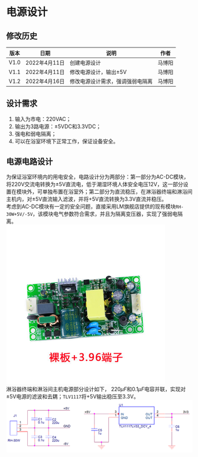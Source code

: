 # 电源设计  

## 修改历史  
|版本|日期|说明|作者|  
|----|----|----|----|  
|V1.0|2022年4月11日|创建电源设计|马博阳|  
|V1.1|2022年4月11日|修改电源设计，输出±5V|马博阳|  
|V1.2|2022年4月16日|修改电源设计需求，强调强弱电隔离|马博阳|  

## 设计需求  
1. 输入为市电：220VAC；  
2. 输出为3路电源：±5VDC和3.3VDC；  
3. 强电和弱电隔离；  
4. 可以在浴室环境下正常工作，保证设备安全。  

## 电源电路设计  
为保证浴室环境内的用电安全，电路设计分为两部分：第一部分为AC-DC模块，将220V交流电转换为±5V直流电，低于潮湿环境人体安全电压12V，这一部分设置在模块外，可单独布置在浴室外；第二部分为直流稳压，在淋浴器终端和淋浴间主机内，对±5V直流输入滤波，并将+5V直流转换为3.3V直流并稳压。  
考虑到AC-DC模块有一定的安全问题，直接采用LM旗舰店提供的现有模块`RH-30W+5V/-5V`，该模块电气参数符合需求，并且为隔离变压器，实现了强弱电隔离。  
![AC-DC](../../../Image/AC-DC.jpg)  
淋浴器终端和淋浴间主机电源部分设计如下， $220\mu F$和$0.1\mu F$电容并联，实现对±5V电源的滤波和去耦；`TLV1117`将+5V输出稳压至3.3V。  
![Control&Drive_Schematic](../../../Image/Power_Schematic.png)  
